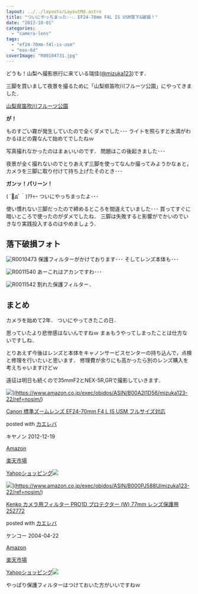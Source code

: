 ```yaml
---
layout: ../../layouts/LayoutMd.astro
title: "ついにやっちまった･･･．EF24-70mm F4L IS USM落下&破損！"
date: "2013-10-01"
categories: 
  - "camera-lens"
tags: 
  - "ef24-70mm-f4l-is-usm"
  - "eos-6d"
coverImage: "R00104731.jpg"
---
```


どうも！山梨へ撮影旅行に来ている瑞佳([@mizuka123](https://twitter.com/mizuka123))です．

三脚を買いまして夜景を撮るために「山梨県笛吹川フルーツ公園」にやってきました．

[山梨県笛吹川フルーツ公園](https://fuefukigawafp.co.jp/)

**が！**

ものすごい霧が発生していたので全くダメでした･･･ ライトを照らすと水滴がわかるほどの霧なんて始めてでしたねｗ

写真撮れなかったのはまぁいいのです． 問題はこの後起きました･･･

夜景が全く撮れないのでとりあえず三脚を使ってなんか撮ってみようかなぁと，カメラを三脚に取り付けて持ち上げたそのとき･･･

**ガンッ！パリーン！**

( ´ﾟдﾟ｀)ｱﾁｬｰ ついにやっちまったよ･･･

使い慣れない三脚だったので締めるところを間違えていました･･･ 買ってすぐに暗いところで使ったのがダメでしたね． 三脚は失敗すると影響がでかいのでいきなり実践投入するのはやめましょう．

## 落下破損フォト

![R0010473](/archive/images/R00104731.jpg "R0010473.JPG") 保護フィルターがかけております･･･ そしてレンズ本体も･･･

![R0011540](/archive/images/R0011540.jpg "R0011540.jpg") あーこれはアカンですわ･･･

![R0011542](/archive/images/R0011542.jpg "R0011542.JPG") 割れた保護フィルター．

## まとめ

カメラを始めて2年． ついにやってきたこの日．

思っていたより悲惨感はないんですねｗ まぁもうやってしまったことは仕方ないですしね．

とりあえず今後はレンズと本体をキャノンサービスセンターの持ち込んで，点検と修理を行いたいと思います． 修理費が余りにも高かったら別のレンズ購入を考えちゃいますけどｗ

遠征は明日も続くので35mmF2とNEX-5R,GRで撮影していきます．

![](/archive/images/51tVEim0J-L._SL160_.jpg)](https://www.amazon.co.jp/exec/obidos/ASIN/B00A2I1D56/mizuka123-22/ref=nosim/)

[Canon 標準ズームレンズ EF24-70mm F4 L IS USM フルサイズ対応](https://www.amazon.co.jp/exec/obidos/ASIN/B00A2I1D56/mizuka123-22/ref=nosim/)

posted with [カエレバ](http://kaereba.com)

キヤノン 2012-12-19

[Amazon](http://www.amazon.co.jp/gp/search?keywords=EF24-70mm&__mk_ja_JP=%83J%83%5E%83J%83i&tag=mizuka123-22 "アマゾン")

[楽天市場](http://hb.afl.rakuten.co.jp/hgc/032b53ee.4b34c5ee.0f4a541e.f440145e/?pc=http%3A%2F%2Fsearch.rakuten.co.jp%2Fsearch%2Fmall%2FEF24-70mm%2F-%2Ff.1-p.1-s.1-sf.0-st.A-v.2%3Fx%3D0%26scid%3Daf_ich_link_urltxt%26m%3Dhttp%3A%2F%2Fm.rakuten.co.jp%2F "楽天市場")

[Yahooショッピング![](//ad.jp.ap.valuecommerce.com/servlet/gifbanner?sid=3066752&pid=881990642)](//ck.jp.ap.valuecommerce.com/servlet/referral?sid=3066752&pid=881990642&vc_url=http%3A%2F%2Fshopping.search.yahoo.co.jp%2Fsearch%3FuIv%3Don%26ei%3DUTF-8%26tab_ex%3Dcommerce%26slider%3D0%26va%3DEF24-70mm "Yahooショッピング")

![](/archive/images/31%2BDoqtbr6L._SL160_.jpg)](https://www.amazon.co.jp/exec/obidos/ASIN/B000PJ588U/mizuka123-22/ref=nosim/)

[Kenko カメラ用フィルター PRO1D プロテクター (W) 77mm レンズ保護用 252772](https://www.amazon.co.jp/exec/obidos/ASIN/B000PJ588U/mizuka123-22/ref=nosim/)

posted with [カエレバ](http://kaereba.com)

ケンコー 2004-04-22

[Amazon](http://www.amazon.co.jp/gp/search?keywords=PRO1D&__mk_ja_JP=%83J%83%5E%83J%83i&tag=mizuka123-22 "アマゾン")

[楽天市場](http://hb.afl.rakuten.co.jp/hgc/032b53ee.4b34c5ee.0f4a541e.f440145e/?pc=http%3A%2F%2Fsearch.rakuten.co.jp%2Fsearch%2Fmall%2FPRO1D%2F-%2Ff.1-p.1-s.1-sf.0-st.A-v.2%3Fx%3D0%26scid%3Daf_ich_link_urltxt%26m%3Dhttp%3A%2F%2Fm.rakuten.co.jp%2F "楽天市場")

[Yahooショッピング![](//ad.jp.ap.valuecommerce.com/servlet/gifbanner?sid=3066752&pid=881990642)](//ck.jp.ap.valuecommerce.com/servlet/referral?sid=3066752&pid=881990642&vc_url=http%3A%2F%2Fshopping.search.yahoo.co.jp%2Fsearch%3FuIv%3Don%26ei%3DUTF-8%26tab_ex%3Dcommerce%26slider%3D0%26va%3DPRO1D "Yahooショッピング")

やっぱり保護フィルターはつけておいた方がいいですねｗ
